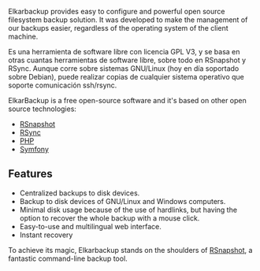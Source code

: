 Elkarbackup provides easy to configure and powerful open source filesystem backup solution. It was developed to make the management of our backups easier, regardless of the operating system of the client machine.

Es una herramienta de software libre con licencia GPL V3, y se basa en otras cuantas herramientas de software libre, sobre todo en RSnapshot y RSync. Aunque corre sobre sistemas GNU\/Linux \(hoy en día soportado sobre Debian\), puede realizar copias de cualquier sistema operativo que soporte comunicación ssh\/rsync.

ElkarBackup is a free open-source software and it's based on other open source technologies:

* [RSnapshot](http://rsnapshot.org)
* [RSync](https://rsync.samba.org)
* [PHP](http://php.net)
* [Symfony](http://www.symfony.com)

## Features

* Centralized backups to disk devices.
* Backup to disk devices of GNU\/Linux and Windows computers.
* Minimal disk usage because of the use of hardlinks, but having the option to recover the whole backup with a mouse click.
* Easy-to-use and multilingual web interface.
* Instant recovery

To achieve its magic, Elkarbackup stands on the shoulders of [RSnapshot](http://rsnapshot.org), a fantastic command-line backup tool.

